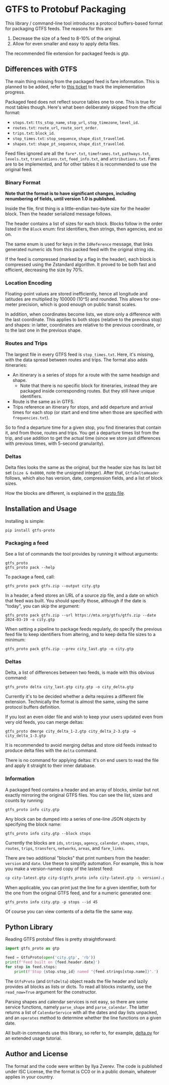 # GTFS to Protobuf Packaging

This library / command-line tool introduces a protocol buffers-based format
for packaging GTFS feeds. The reasons for this are:

1. Decrease the size of a feed to 8-10% of the original.
2. Allow for even smaller and easy to apply delta files.

The recommended file extension for packaged feeds is _gtp_.

## Differences with GTFS

The main thing missing from the packaged feed is fare information.
This is planned to be added, refer to [this ticket](https://github.com/Zverik/gtfs-proto/issues/1)
to track the implementation progress.

Packaged feed does not reflect source tables one to one. This is true
for most tables though. Here's what been deliberately skipped from
the official format:

* `stops.txt`: `tts_stop_name`, `stop_url`, `stop_timezone`, `level_id`.
* `routes.txt`: `route_url`, `route_sort_order`.
* `trips.txt`: `block_id`.
* `stop_times.txt`: `stop_sequence`, `shape_dist_travelled`.
* `shapes.txt`: `shape_pt_sequence`, `shape_dist_travelled`.

Feed files ignored are all the `fare*.txt`, `timeframes.txt`, `pathways.txt`,
`levels.txt`, `translations.txt`, `feed_info.txt`, and `attributions.txt`.
Fares are to be implemented, and for other tables it is recommended
to use the original feed.

### Binary Format

**Note that the format is to have significant changes, including renumbering
of fields, until version 1.0 is published.**

Inside the file, first thing is a little-endian two-byte size for the header
block. Then the header serialized message follows.

The header contains a list of sizes for each block. Blocks follow in the order
listed in the `Block` enum: first identifiers, then strings, then agencies,
and so on.

The same enum is used for keys in the `IdReference` message, that links
generated numeric ids from this packed feed with the original string ids.

If the feed is compressed (marked by a flag in the header), each block is
compressed using the Zstandard algorithm. It proved to be both fast and efficient,
decreasing the size by 70%.

### Location Encoding

Floating-point values are stored inefficiently, hence all longitude and latitudes
are multiplied by 100000 (10^5) and rounded. This allows for one-meter precision,
which is good enough on public transit scales.

In addition, when coordinates become lists, we store only a difference with the
last coordinate. This applies to both stops (relative to the previous stop) and
shapes: in latter, coordinates are relative to the previous coordinate, or to
the last one in the previous shape.

### Routes and Trips

The largest file in every GTFS feed is `stop_times.txt`. Here, it's missing, with
the data spread between routes and trips. The format also adds itineraries:

* An itinerary is a series of stops for a route with the same headsign and shape.
  * Note that there is no specific block for itineraries, instead they are packaged
    inside corresponding routes. But they still have unique identifiers.
* Route is the same as in GTFS.
* Trips reference an itinerary for stops, and add departure and arrival times for
  each stop (or start and end time when those are specified with `frequencies.txt`).

So to find a departure time for a given stop, you find itineraries that contain it,
and from those, routes and trips. You get a departure times list from the trip,
and use addition to get the actual time (since we store just differences with previous
times, with 5-second granularity).

### Deltas

Delta files looks the same as the original, but the header size has its last bit
set (`size & 0x8000`, note the unsigned integer). After that, `GtfsDeltaHeader`
follows, which also has version, date, compression fields, and a list of block sizes.

How the blocks are different, is explained in the [proto file](protobuf/gtfs.proto).

## Installation and Usage

Installing is simple:

    pip install gtfs-proto

### Packaging a feed

See a list of commands the tool provides by running it without arguments:

    gtfs_proto
    gtfs_proto pack --help

To package a feed, call:

    gtfs_proto pack gtfs.zip --output city.gtp

In a header, a feed stores an URL of a source zip file, and a date on which
that feed was built. You should specify those, although if the date is "today",
you can skip the argument:

    gtfs_proto pack gtfs.zip --url https://mta.org/gtfs/gtfs.zip --date 2024-03-19 -o city.gtp

When setting a pipeline to package feeds regularly, do specify the previous feed
file to keep identifiers from altering, and to keep delta file sizes to a minimum:

    gtfs_proto pack gtfs.zip --prev city_last.gtp -o city.gtp

### Deltas

Delta, a list of differences between two feeds, is made with this obvious command:

    gtfs_proto delta city_last.gtp city.gtp -o city_delta.gtp

Currently it's to be decided whether a delta requires a different file extension.
Technically the format is almost the same, using the same protocol buffers definition.

If you lost an even older file and wish to keep your users updated even from very
old feeds, you can merge deltas:

    gtfs_proto dmerge city_delta_1-2.gtp city_delta_2-3.gtp -o city_delta_1-3.gtp

It is recommended to avoid merging deltas and store old feeds instead to produce
delta files with the `delta` command.

There is no command for applying deltas: it's on end users to read the file and
apply it straight to their inner database.

### Information

A packaged feed contains a header and an array of blocks, similar but not exactly mirroring
the original GTFS files. You can see the list, sizes and counts by running:

    gtfs_proto info city.gtp

Any block can be dumped into a series of one-line JSON objects by specifying
the block name:

    gtfs_proto info city.gtp --block stops

Currently the blocks are `ids`, `strings`, `agency`, `calendar`, `shapes`,
`stops`, `routes`, `trips`, `transfers`, `networks`, `areas`, and `fare_links`.

There are two additional "blocks" that print numbers from the header:
`version` and `date`. Use these to simplify automation. For example, this is
how you make a version-named copy of the lastest feed:

```sh
cp city-latest.gtp city-$(gtfs_proto info city-latest.gtp -b version).gtp
```

When applicable, you can print just the line for a given identifier,
both for the one from the original GTFS feed, and for a numeric generated one:

    gtfs_proto info city.gtp -p stops --id 45

Of course you can view contents of a delta file the same way.

## Python Library

Reading GTFS protobuf files is pretty straightforward:

```python
import gtfs_proto as gtp

feed = GtfsProto(open('city.gtp', 'rb'))
print(f'Feed built on {feed.header.date}')
for stop in feed.stops:
    print(f'Stop {stop.stop_id} named "{feed.strings[stop.name]}".')
```

The `GtfsProto` (and `GtfsDelta`) object reads the file header and lazily provides
all blocks as lists or dicts. To read all blocks instantly, use the `read_now=True`
argument for the constructor.

Parsing shapes and calendar services is not easy, so there are some service
functions, namely `parse_shape` and `parse_calendar`. The latter returns a list
of `CalendarService` with all the dates and day lists unpacked, and an `operates`
method to determine whether the line functions on a given date.

All built-in commands use this library, so refer to, for example,
[delta.py](src/gtfs_proto/delta.py) for an extended usage tutorial.

## Author and License

The format and the code were written by Ilya Zverev. The code is published under ISC License,
the the format is CC0 or in a public domain, whatever applies in your country.
